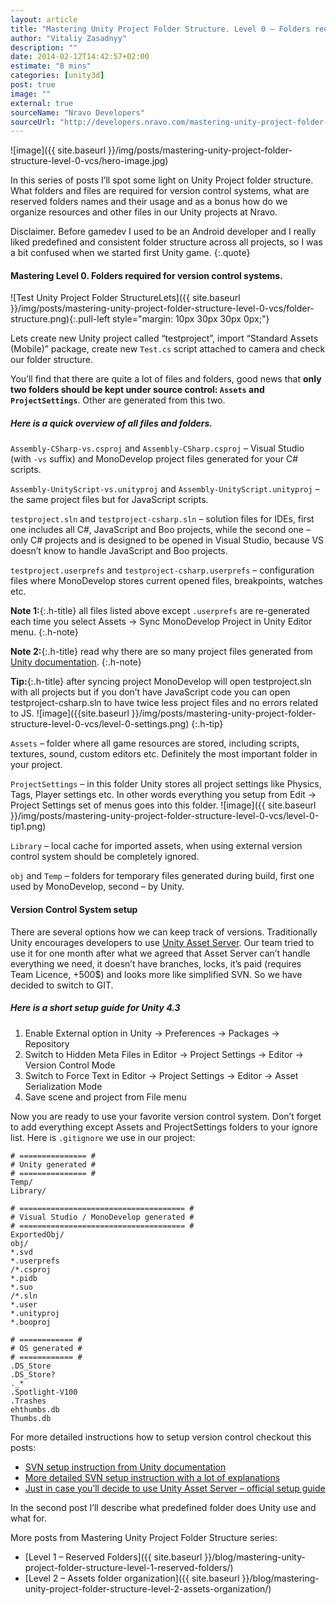 ```yaml
---
layout: article
title: "Mastering Unity Project Folder Structure. Level 0 – Folders required for version control systems"
author: "Vitaliy Zasadnyy"
description: ""
date: 2014-02-12T14:42:57+02:00
estimate: "8 mins"
categories: [unity3d]
post: true
image: ""
external: true
sourceName: "Nravo Developers"
sourceUrl: "http://developers.nravo.com/mastering-unity-project-folder-structure-level-0-vcs"
---
```


![image]({{ site.baseurl }}/img/posts/mastering-unity-project-folder-structure-level-0-vcs/hero-image.jpg)

In this series of posts I’ll spot some light on Unity Project folder structure. What folders and files are required for version control systems, what are reserved folders names and their usage and as a bonus how do we organize resources and other files in our Unity projects at Nravo.


Disclaimer.
Before gamedev I used to be an Android developer and I really liked predefined and consistent folder structure across all projects, so I was a bit confused when we started first Unity game.
{:.quote}


#### Mastering Level 0. Folders required for version control systems.

![Test Unity Project Folder StructureLets]({{ site.baseurl }}/img/posts/mastering-unity-project-folder-structure-level-0-vcs/folder-structure.png){:.pull-left style="margin: 10px 30px 30px 0px;"}

Lets create new Unity project called “testproject”, import “Standard Assets (Mobile)” package, create new `Test.cs` script attached to camera and check our folder structure.

You’ll find that there are quite a lot of files and folders, good news that **only two folders should be kept under source control: `Assets` and `ProjectSettings`**. Other are generated from this two.


##### Here is a quick overview of all files and folders.

`Assembly-CSharp-vs.csproj` and `Assembly-CSharp.csproj` – Visual Studio (with `-vs` suffix) and MonoDevelop project files generated for your C# scripts.

`Assembly-UnityScript-vs.unityproj` and `Assembly-UnityScript.unityproj` – the same project files but for JavaScript scripts.

`testproject.sln` and `testproject-csharp.sln` – solution files for IDEs, first one includes all C#, JavaScript and Boo projects, while the second one – only C# projects and is designed to be opened in Visual Studio, because VS doesn’t know to handle JavaScript and Boo projects.

`testproject.userprefs` and `testproject-csharp.userprefs` – configuration files where MonoDevelop stores current opened files, breakpoints, watches etc.

**Note 1:**{:.h-title}
all files listed above except `.userprefs` are re-generated each time you select Assets → Sync MonoDevelop Project in Unity Editor menu.
{:.h-note}

**Note 2:**{:.h-title}
read why there are so many project files generated from [Unity documentation](https://docs.unity3d.com/Documentation/Manual/ScriptCompileOrderFolders.html).
{:.h-note}

**Tip:**{:.h-title}
after syncing project MonoDevelop will open testproject.sln with all projects but if you don’t have JavaScript code you can open testproject-csharp.sln to have twice less project files and no errors related to JS.
![image]({{site.baseurl }}/img/posts/mastering-unity-project-folder-structure-level-0-vcs/level-0-settings.png) <!-- Unity Project Folder Structure. Tip 1 -->
{:.h-tip}

`Assets` – folder where all game resources are stored, including scripts, textures, sound, custom editors etc. Definitely the most important folder in your project.

`ProjectSettings` – in this folder Unity stores all project settings like Physics, Tags, Player settings etc. In other words everything you setup from Edit → Project Settings set of menus goes into this folder.
![image]({{ site.baseurl }}/img/posts/mastering-unity-project-folder-structure-level-0-vcs/level-0-tip1.png) <!-- Unity Project Folder Structure. Project Settings -->

`Library` – local cache for imported assets, when using external version control system should be completely ignored.

`obj` and `Temp` – folders for temporary files generated during build, first one used by MonoDevelop, second – by Unity.


#### Version Control System setup

There are several options how we can keep track of versions. Traditionally Unity encourages developers to use [Unity Asset Server](http://docs.unity3d.com/Documentation/Manual/AssetServer.html). Our team tried to use it for one month after what we agreed that Asset Server can’t handle everything we need, it doesn’t have branches, locks, it’s paid (requires Team Licence, +500$) and looks more like simplified SVN. So we have decided to switch to GIT.

##### Here is a short setup guide for Unity 4.3

1. Enable External option in Unity → Preferences → Packages → Repository
2. Switch to Hidden Meta Files in Editor → Project Settings → Editor → Version Control Mode
3. Switch to Force Text in Editor → Project Settings → Editor → Asset Serialization Mode
4. Save scene and project from File menu

Now you are ready to use your favorite version control system. Don’t forget to add everything except Assets and ProjectSettings folders to your ignore list. Here is `.gitignore` we use in our project:

```gitignore
# =============== #
# Unity generated #
# =============== #
Temp/
Library/

# ===================================== #
# Visual Studio / MonoDevelop generated #
# ===================================== #
ExportedObj/
obj/
*.svd
*.userprefs
/*.csproj
*.pidb
*.suo
/*.sln
*.user
*.unityproj
*.booproj

# ============ #
# OS generated #
# ============ #
.DS_Store
.DS_Store?
._*
.Spotlight-V100
.Trashes
ehthumbs.db
Thumbs.db
```

For more detailed instructions how to setup version control checkout this posts:

- [SVN setup instruction from Unity documentation](http://docs.unity3d.com/Documentation/Manual/ExternalVersionControlSystemSupport.html)
- [More detailed SVN setup instruction with a lot of explanations](http://3dgep.com/?p=5105)
- [Just in case you’ll decide to use Unity Asset Server – official setup guide](http://docs.unity3d.com/Documentation/Manual/AssetServer.html)


In the second post I’ll describe what predefined folder does Unity use and what for.


More posts from Mastering Unity Project Folder Structure series:

- [Level 1 – Reserved Folders]({{ site.baseurl }}/blog/mastering-unity-project-folder-structure-level-1-reserved-folders/)
- [Level 2 – Assets folder organization]({{ site.baseurl }}/blog/mastering-unity-project-folder-structure-level-2-assets-organization/)
